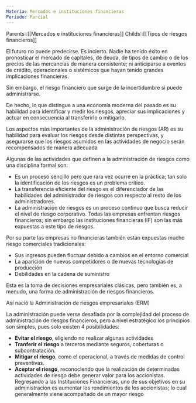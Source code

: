 ```yaml
---
Materia: Mercados e instituciones financieras
Periodo: Parcial
---
```

Parents::[[Mercados e instituciones financieras]]
Childs::[[Tipos de riesgos financieros]]

El futuro no puede predecirse. Es incierto. Nadie ha tenido éxito en pronosticar el mercado de capitales, de deuda, de tipos de cambio o de los precios de las mercancías de manera consistente; ni anticiparse a eventos de crédito, operacionales o sistémicos que hayan tenido grandes implicaciones financieras. 

Sin embargo, el riesgo financiero que surge de la incertidumbre si puede administrarse. 

De hecho, lo que distingue a una economía moderna del pasado es su habilidad para identificar y medir los riesgos, apreciar sus implicaciones y actuar en consecuencia al transferirlo o mitigarlo.

Los aspectos más importantes de la administración de riesgos (AR) es su habilidad para evaluar los riesgos desde distintas perspectivas, y asegurarse que los riesgos asumidos en las actividades de negocio serán recompensados de manera adecuada

Algunas de las actividades que definen a la administración de riesgos como una disciplina formal son: 
- Es un proceso sencillo pero que rara vez ocurre en la práctica; tan solo la identificación de los riesgos es un problema crítico. 
- La transferencia eficiente del riesgo es el diferenciador de las habilidades del administrador de riesgos con respecto al resto de los administradores. 
- La administración de riesgos es un proceso continuo que busca reducir el nivel de riesgo corporativo. 
Todas las empresas enfrentan riesgos financieros; sin embargo las instituciones financieras (IF) son las más expuestas a este tipo de riesgos. 

Por su parte las empresas no financieras también están expuestas mucho riesgo comerciales tradicionales:
- Sus ingresos pueden fluctuar debido a cambios en el entorno comercial
- La aparición de nuevos competidores o de nuevas tecnologías de producción
- Debilidades en la cadena de suministro 

Esta es la toma de decisiones empresariales clásicas, pero también es, a menudo, una forma de administración de riesgos financieros. 

Así nació la Administración de riesgos empresariales (ERM)

La administración puede verse desafiada por la complejidad del proceso de administración de riesgos financieros, pero a nivel estratégico los principios son simples, pues solo existen 4 posibilidades: 
- **Evitar el riesgo**, eligiendo no realizar algunas actividades 
- **Tranferir el riesgo** a terceros mediante seguros, coberturas o subcontratación. 
- **Mitigar el riesgo**, como el operacional, a través de medidas de control preventivas. 
- **Aceptar el riesgo**, reconociendo que la realización de determinadas actividades de riesgo debe generar valor para los accionistas. 
Regresando a las Instituciones Financieras, uno de sus objetivos en su administración es aumentar los rendimientos de los accionistas; lo cual generalmente viene acompañado de un mayor riesgo 

